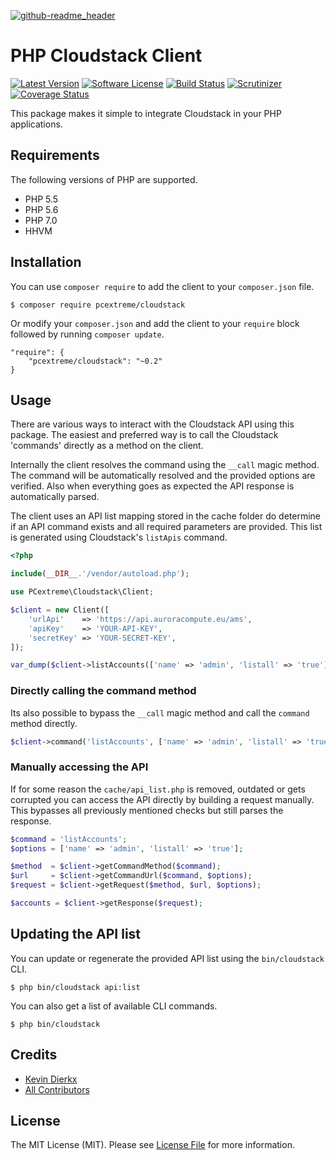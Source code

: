 [![github-readme_header](https://cloud.githubusercontent.com/assets/2406615/17754363/6e205280-64d4-11e6-946d-e7e7aedb2e30.png)](https://www.pcextreme.nl)

# PHP Cloudstack Client

[![Latest Version](https://img.shields.io/github/tag/PCextreme/cloudstack-php.svg?style=flat-square)](https://github.com/PCextreme/cloudstack-php/tags)
[![Software License](https://img.shields.io/badge/license-MIT-brightgreen.svg?style=flat-square)](https://github.com/PCextreme/cloudstack-php/blob/master/LICENSE)
[![Build Status](https://img.shields.io/travis/PCextreme/cloudstack-php/master.svg?style=flat-square)](https://travis-ci.org/PCextreme/cloudstack-php)
[![Scrutinizer](https://img.shields.io/scrutinizer/g/PCextreme/cloudstack-php/master.svg?style=flat-square)](https://scrutinizer-ci.com/g/PCextreme/cloudstack-php/)
[![Coverage Status](https://img.shields.io/coveralls/PCextreme/cloudstack-php/master.svg?style=flat-square)](https://coveralls.io/r/PCextreme/cloudstack-php?branch=master)

This package makes it simple to integrate Cloudstack in your PHP applications.

## Requirements

The following versions of PHP are supported.

* PHP 5.5
* PHP 5.6
* PHP 7.0
* HHVM

## Installation

You can use `composer require` to add the client to your `composer.json` file.

```
$ composer require pcextreme/cloudstack
```

Or modify your `composer.json` and add the client to your `require` block followed by running `composer update`.

```
"require": {
    "pcextreme/cloudstack": "~0.2"
}
```

## Usage

There are various ways to interact with the Cloudstack API using this package. The easiest and preferred way is to call the Cloudstack 'commands' directly as a method on the client.

Internally the client resolves the command using the `__call` magic method. The command will be automatically resolved and the provided options are verified. Also when everything goes as expected the API response is automatically parsed.

The client uses an API list mapping stored in the cache folder do determine if an API command exists and all required parameters are provided. This list is generated using Cloudstack's `listApis` command.

```php
<?php

include(__DIR__.'/vendor/autoload.php');

use PCextreme\Cloudstack\Client;

$client = new Client([
    'urlApi'    => 'https://api.auroracompute.eu/ams',
    'apiKey'    => 'YOUR-API-KEY',
    'secretKey' => 'YOUR-SECRET-KEY',
]);

var_dump($client->listAccounts(['name' => 'admin', 'listall' => 'true']));
```

### Directly calling the command method

Its also possible to bypass the `__call` magic method and call the `command` method directly.

```php
$client->command('listAccounts', ['name' => 'admin', 'listall' => 'true']);
```

### Manually accessing the API

If for some reason the `cache/api_list.php` is removed, outdated or gets corrupted you can access the API directly by building a request manually. This bypasses all previously mentioned checks but still parses the response.

```php
$command = 'listAccounts';
$options = ['name' => 'admin', 'listall' => 'true'];

$method  = $client->getCommandMethod($command);
$url     = $client->getCommandUrl($command, $options);
$request = $client->getRequest($method, $url, $options);

$accounts = $client->getResponse($request);
```

## Updating the API list

You can update or regenerate the provided API list using the `bin/cloudstack` CLI.

```
$ php bin/cloudstack api:list
```

You can also get a list of available CLI commands.

```
$ php bin/cloudstack
```

## Credits

- [Kevin Dierkx](https://github.com/kevindierkx)
- [All Contributors](https://github.com/pcextreme/cloudstack-php/contributors)

## License

The MIT License (MIT). Please see [License File](LICENSE) for more information.

